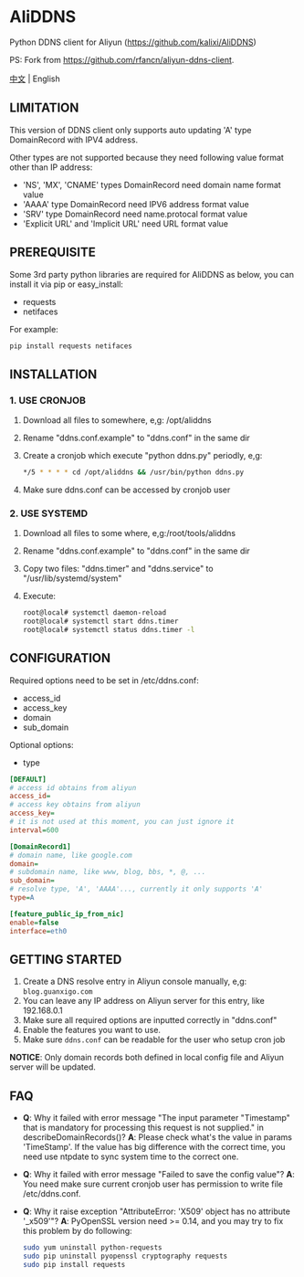 # AliDDNS

Python DDNS client for Aliyun (<https://github.com/kalixi/AliDDNS>)

PS: Fork from <https://github.com/rfancn/aliyun-ddns-client>.

[中文](README.zh.md) | English

## LIMITATION

This version of DDNS client only supports auto updating 'A' type DomainRecord with IPV4 address.

Other types are not supported because they need following value format other than IP address:

- 'NS', 'MX', 'CNAME' types DomainRecord need domain name format value
- 'AAAA' type DomainRecord need IPV6 address format value
- 'SRV' type DomainRecord need name.protocal format value
- 'Explicit URL' and 'Implicit  URL' need URL format value

## PREREQUISITE

Some 3rd party python libraries are required for AliDDNS as below, you can install it via pip or easy_install:

- requests
- netifaces

For example:

```sh
pip install requests netifaces
```

## INSTALLATION

### 1. USE CRONJOB

1. Download all files to somewhere, e,g: /opt/aliddns
2. Rename "ddns.conf.example" to "ddns.conf" in the same dir
3. Create a cronjob which execute "python ddns.py" periodly, e,g:

    ```sh
    */5 * * * * cd /opt/aliddns && /usr/bin/python ddns.py
    ```

4. Make sure ddns.conf can be accessed by cronjob user

### 2. USE SYSTEMD

1. Download all files to some where, e,g:/root/tools/aliddns
2. Rename "ddns.conf.example" to "ddns.conf" in the same dir
3. Copy two files: "ddns.timer" and "ddns.service" to "/usr/lib/systemd/system"
4. Execute:

    ```sh
    root@local# systemctl daemon-reload
    root@local# systemctl start ddns.timer
    root@local# systemctl status ddns.timer -l
    ```

## CONFIGURATION

Required options need to be set in /etc/ddns.conf:

- access_id
- access_key
- domain
- sub_domain

Optional options:

- type

```ini
[DEFAULT]
# access id obtains from aliyun
access_id=
# access key obtains from aliyun
access_key=
# it is not used at this moment, you can just ignore it
interval=600

[DomainRecord1]
# domain name, like google.com
domain=
# subdomain name, like www, blog, bbs, *, @, ...
sub_domain=
# resolve type, 'A', 'AAAA'..., currently it only supports 'A'
type=A

[feature_public_ip_from_nic]
enable=false
interface=eth0
```

## GETTING STARTED

1. Create a DNS resolve entry in Aliyun console manually, e,g: `blog.guanxigo.com`
2. You can leave any IP address on Aliyun server for this entry, like 192.168.0.1
3. Make sure all required options are inputted correctly in "ddns.conf"
4. Enable the features you want to use.
5. Make sure `ddns.conf` can be readable for the user who setup cron job

**NOTICE**: Only domain records both defined in local config file and Aliyun server will be updated.

## FAQ

- **Q**: Why it failed with error message "The input parameter \"Timestamp\" that is mandatory for processing this request is not supplied." in describeDomainRecords()?
    **A**: Please check what's the value in params 'TimeStamp'. If the value has big difference with the correct time, you need use ntpdate to sync system time to the correct one.
- **Q**: Why it failed with error message "Failed to save the config value"?
    **A**: You need make sure current cronjob user has permission to write file /etc/ddns.conf.
- **Q**: Why it raise exception "AttributeError: 'X509' object has no attribute '_x509'"?
    **A**: PyOpenSSL version need >= 0.14, and you may try to fix this problem by do following:

    ```sh
    sudo yum uninstall python-requests
    sudo pip uninstall pyopenssl cryptography requests
    sudo pip install requests
    ```
